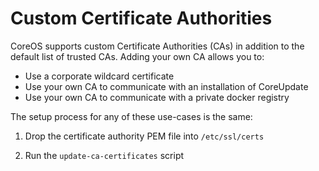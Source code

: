 # Custom Certificate Authorities

CoreOS supports custom Certificate Authorities (CAs) in addition to the default list of trusted CAs. Adding your own CA allows you to:

- Use a corporate wildcard certificate
- Use your own CA to communicate with an installation of CoreUpdate
- Use your own CA to communicate with a private docker registry

The setup process for any of these use-cases is the same:

1. Drop the certificate authority PEM file into `/etc/ssl/certs`

2. Run the `update-ca-certificates` script
